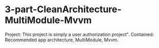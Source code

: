 # 3-part-CleanArchitecture-MultiModule-Mvvm
Project: This project is simply a user authorization project". Contained: Recommended app architecture, MultiModule, Mvvm.
